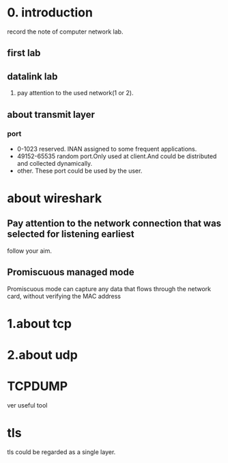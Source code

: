 # 0. introduction
record the note of computer network lab.

## first lab


## datalink lab
1. pay attention to the used network(1 or 2).

## about transmit layer
### port
-  0-1023 reserved. INAN assigned to some frequent applications.
-  49152-65535 random port.Only used at client.And could be distributed and collected dynamically.
-  other. These port could be used by the user.

# about wireshark
## Pay attention to the network connection that was selected for listening earliest
follow your aim.

## Promiscuous managed mode
Promiscuous mode can capture any data that flows through the network card, without verifying the MAC address

# 1.about tcp

# 2.about udp

# TCPDUMP
ver useful tool

# tls
tls could be regarded as a single layer.
